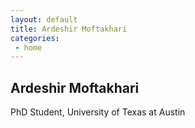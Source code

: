 ```yaml
---
layout: default
title: Ardeshir Moftakhari
categories:
 - home
---
```

## Ardeshir Moftakhari
PhD Student, University of Texas at Austin <br />

